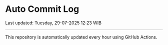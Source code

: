 # Auto Commit Log

Last updated: Tuesday, 29-07-2025 12:23 WIB

---

This repository is automatically updated every hour using GitHub Actions.
